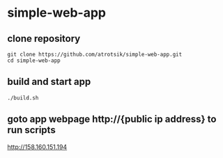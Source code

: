 # simple-web-app

## clone repository
```
git clone https://github.com/atrotsik/simple-web-app.git
cd simple-web-app
```

## build and start app 
```
./build.sh
```

## goto app webpage http://{public ip address} to run scripts
http://158.160.151.194


